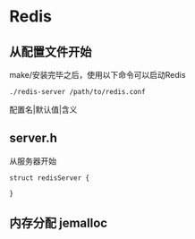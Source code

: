 # Redis

## 从配置文件开始

make/安装完毕之后，使用以下命令可以启动Redis

```
./redis-server /path/to/redis.conf
```

配置名|默认值|含义

## server.h

从服务器开始

```
struct redisServer {

}
```
## 内存分配 jemalloc